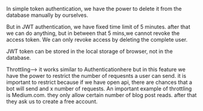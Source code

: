 In simple token authentication, we have the power to delete it from the database manually by ourselves.

But in JWT authentication, we have fixed time limit of 5 minutes. after that we can do anything, but in between that 5 mins,we cannot revoke the access token. We can only revoke access by deleting the complete user.

JWT token can be stored in the local storage of browser, not in the database.

Throttling--> it works similar to Authenticationhere but in this feature we have the power to restrict the number of requesnts a user can send. it is important to restrict because if we have open api, there are chances that a bot will send and x number of requests. 
An important example of throttling is Medium.com. they only allow certain number of blog post reads. after that they ask us to create a free account.

